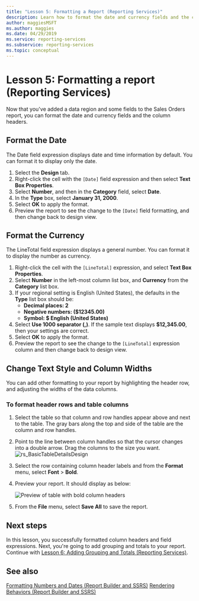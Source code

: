 ```yaml
---
title: "Lesson 5: Formatting a Report (Reporting Services)"
description: Learn how to format the date and currency fields and the column headers after you've added a data region and some fields to the Sales Orders report.
author: maggiesMSFT
ms.author: maggies
ms.date: 04/29/2019
ms.service: reporting-services
ms.subservice: reporting-services
ms.topic: conceptual
---
```

# Lesson 5: Formatting a report (Reporting Services)

Now that you've added a data region and some fields to the Sales Orders report, you can format the date and currency fields and the column headers.

## <a name="bkmk_format_date"></a>Format the Date

The Date field expression displays date and time information by default. You can format it to display only the date.

1. Select the **Design** tab.
2. Right-click the cell with the `[Date]` field expression and then select **Text Box Properties**.
3. Select **Number**, and then in the **Category** field, select **Date**.
4. In the **Type** box, select **January 31, 2000**.
5. Select **OK** to apply the format.
6. Preview the report to see the change to the `[Date]` field formatting, and then change back to design view.

## <a name="bkmk_format_currency"></a>Format the Currency

The LineTotal field expression displays a general number. You can format it to display the number as currency.

1. Right-click the cell with the `[LineTotal]` expression, and select **Text Box Properties**.
2. Select **Number** in the left-most column list box, and **Currency** from the **Category** list box.
3. If your regional setting is English (United States), the defaults in the **Type** list box should be:
    - **Decimal places: 2**
    - **Negative numbers: ($12345.00)**
    - **Symbol: $ English (United States)**
4. Select **Use 1000 separator (,)**. If the sample text displays **$12,345.00**, then your settings are correct.
5. Select **OK** to apply the format.
6. Preview the report to see the change to the `[LineTotal]` expression column and then change back to design view.  

## <a name="bkmk_change_textstyle"></a>Change Text Style and Column Widths

You can add other formatting to your report by highlighting the header row, and adjusting the widths of the data columns.

### To format header rows and table columns

1. Select the table so that column and row handles appear above and next to the table. The gray bars along the top and side of the table are the column and row handles.

2. Point to the line between column handles so that the cursor changes into a double arrow. Drag the columns to the size you want.
    ![rs_BasicTableDetailsDesign](media/rs-basictabledetailsdesign.png)

3. Select the row containing column header labels and from the **Format** menu, select **Font** > **Bold**.

4. Preview your report. It should display as below:

    ![Preview of table with bold column headers](media/rs-basictabledetailsformattedpreview.png "Preview of table with bold column headers")  

5. From the **File** menu, select **Save All** to save the report.

## Next steps

In this lesson, you successfully formatted column headers and field expressions. Next, you're going to add grouping and totals to your report. Continue with [Lesson 6: Adding Grouping and Totals &#40;Reporting Services&#41;](lesson-6-adding-grouping-and-totals-reporting-services.md).

## See also

[Formatting Numbers and Dates &#40;Report Builder and SSRS&#41;](report-design/formatting-numbers-and-dates-report-builder-and-ssrs.md)
[Rendering Behaviors &#40;Report Builder  and SSRS&#41;](report-design/rendering-behaviors-report-builder-and-ssrs.md)
